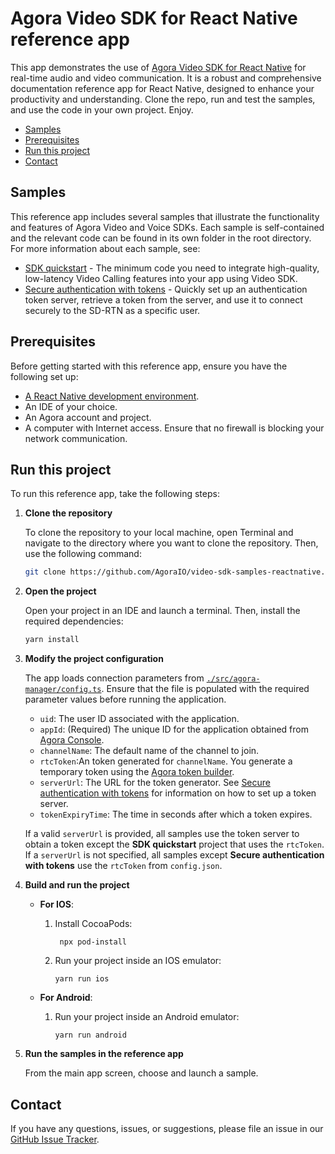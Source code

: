# Agora Video SDK for React Native reference app

This app demonstrates the use of [Agora Video SDK for React Native](https://docs.agora.io/en/video-calling/get-started/get-started-sdk) for real-time audio and video communication. It is a robust and comprehensive documentation reference app for React Native, designed to enhance your productivity and understanding. Clone the repo, run and test the samples, and use the code in your own project. Enjoy.

- [Samples](#samples)
- [Prerequisites](#prerequisites)
- [Run this project](#run-this-project)
- [Contact](#contact)

## Samples

This reference app includes several samples that illustrate the functionality and features of Agora Video and Voice SDKs. Each sample is self-contained and the relevant code can be found in its own folder in the root directory. For more information about each sample, see:

- [SDK quickstart](./src/get-started-sdk/) - The minimum code you need to integrate high-quality, low-latency Video Calling features into your app using Video SDK.
- [Secure authentication with tokens](./src/authentication-workflow) - Quickly set up an authentication token
  server, retrieve a token from the server, and use it to connect securely to the SD-RTN as a specific user.


## Prerequisites

Before getting started with this reference app, ensure you have the following set up:

- [A React Native development environment](https://reactnative.dev/docs/environment-setup).
- An IDE of your choice.
- An Agora account and project.
- A computer with Internet access. Ensure that no firewall is blocking your network communication.

## Run this project

To run this reference app, take the following steps:

1. **Clone the repository**

    To clone the repository to your local machine, open Terminal and navigate to the directory where you want to clone the repository. Then, use the following command:

    ```sh
    git clone https://github.com/AgoraIO/video-sdk-samples-reactnative.git
    ```

1. **Open the project**

   Open your project in an IDE and launch a terminal. Then, install the required dependencies:

   ```bash
   yarn install
   ```   

1. **Modify the project configuration**

   The app loads connection parameters from [`./src/agora-manager/config.ts`](./src/agora-manager/config.ts). Ensure that the file is populated with the required parameter values before running the application.

    - `uid`: The user ID associated with the application.
    - `appId`: (Required) The unique ID for the application obtained from [Agora Console](https://console.agora.io). 
    - `channelName`: The default name of the channel to join.
    - `rtcToken`:An token generated for `channelName`. You generate a temporary token using the [Agora token builder](https://agora-token-generator-demo.vercel.app/).
    - `serverUrl`: The URL for the token generator. See [Secure authentication with tokens](authentication-workflow) for information on how to set up a token server.
    - `tokenExpiryTime`: The time in seconds after which a token expires.

    If a valid `serverUrl` is provided, all samples use the token server to obtain a token except the **SDK quickstart** project that uses the `rtcToken`. If a `serverUrl` is not specified, all samples except **Secure authentication with tokens** use the `rtcToken` from `config.json`.

1. **Build and run the project**

   - **For IOS**:
      
      1. Install CocoaPods:
         ```
          npx pod-install
         ```
      2. Run your project inside an IOS emulator:
       
         ```
         yarn run ios
         ```
   - **For Android**:
      
      1. Run your project inside an Android emulator:
         
         ```
         yarn run android
         ```

1. **Run the samples in the reference app**

    From the main app screen, choose and launch a sample.

## Contact

If you have any questions, issues, or suggestions, please file an issue in our [GitHub Issue Tracker](https://github.com/AgoraIO/video-sdk-samples-reactnative/issues).
